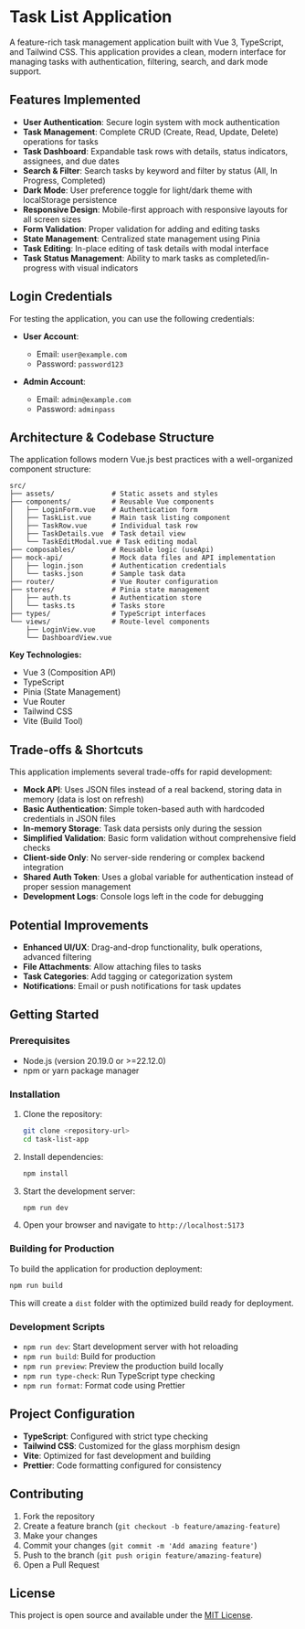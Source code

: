# Task List Application

A feature-rich task management application built with Vue 3, TypeScript, and Tailwind CSS. This application provides a clean, modern interface for managing tasks with authentication, filtering, search, and dark mode support.

## Features Implemented

- **User Authentication**: Secure login system with mock authentication
- **Task Management**: Complete CRUD (Create, Read, Update, Delete) operations for tasks
- **Task Dashboard**: Expandable task rows with details, status indicators, assignees, and due dates
- **Search & Filter**: Search tasks by keyword and filter by status (All, In Progress, Completed)
- **Dark Mode**: User preference toggle for light/dark theme with localStorage persistence
- **Responsive Design**: Mobile-first approach with responsive layouts for all screen sizes
- **Form Validation**: Proper validation for adding and editing tasks
- **State Management**: Centralized state management using Pinia
- **Task Editing**: In-place editing of task details with modal interface
- **Task Status Management**: Ability to mark tasks as completed/in-progress with visual indicators

## Login Credentials

For testing the application, you can use the following credentials:

- **User Account**: 
  - Email: `user@example.com`
  - Password: `password123`
  
- **Admin Account**:
  - Email: `admin@example.com`
  - Password: `adminpass`

## Architecture & Codebase Structure

The application follows modern Vue.js best practices with a well-organized component structure:

```
src/
├── assets/              # Static assets and styles
├── components/          # Reusable Vue components
│   ├── LoginForm.vue    # Authentication form
│   ├── TaskList.vue     # Main task listing component
│   ├── TaskRow.vue      # Individual task row
│   ├── TaskDetails.vue  # Task detail view
│   └── TaskEditModal.vue # Task editing modal
├── composables/         # Reusable logic (useApi)
├── mock-api/            # Mock data files and API implementation
│   ├── login.json       # Authentication credentials
│   └── tasks.json       # Sample task data
├── router/              # Vue Router configuration
├── stores/              # Pinia state management
│   ├── auth.ts          # Authentication store
│   └── tasks.ts         # Tasks store
├── types/               # TypeScript interfaces
└── views/               # Route-level components
    ├── LoginView.vue
    └── DashboardView.vue
```

**Key Technologies:**
- Vue 3 (Composition API)
- TypeScript
- Pinia (State Management)
- Vue Router
- Tailwind CSS
- Vite (Build Tool)

## Trade-offs & Shortcuts

This application implements several trade-offs for rapid development:

- **Mock API**: Uses JSON files instead of a real backend, storing data in memory (data is lost on refresh)
- **Basic Authentication**: Simple token-based auth with hardcoded credentials in JSON files
- **In-memory Storage**: Task data persists only during the session
- **Simplified Validation**: Basic form validation without comprehensive field checks
- **Client-side Only**: No server-side rendering or complex backend integration
- **Shared Auth Token**: Uses a global variable for authentication instead of proper session management
- **Development Logs**: Console logs left in the code for debugging

## Potential Improvements

- **Enhanced UI/UX**: Drag-and-drop functionality, bulk operations, advanced filtering
- **File Attachments**: Allow attaching files to tasks
- **Task Categories**: Add tagging or categorization system
- **Notifications**: Email or push notifications for task updates

## Getting Started

### Prerequisites

- Node.js (version 20.19.0 or >=22.12.0)
- npm or yarn package manager

### Installation

1. Clone the repository:
   ```bash
   git clone <repository-url>
   cd task-list-app
   ```

2. Install dependencies:
   ```bash
   npm install
   ```

3. Start the development server:
   ```bash
   npm run dev
   ```

4. Open your browser and navigate to `http://localhost:5173`

### Building for Production

To build the application for production deployment:

```bash
npm run build
```

This will create a `dist` folder with the optimized build ready for deployment.

### Development Scripts

- `npm run dev`: Start development server with hot reloading
- `npm run build`: Build for production
- `npm run preview`: Preview the production build locally
- `npm run type-check`: Run TypeScript type checking
- `npm run format`: Format code using Prettier

## Project Configuration

- **TypeScript**: Configured with strict type checking
- **Tailwind CSS**: Customized for the glass morphism design
- **Vite**: Optimized for fast development and building
- **Prettier**: Code formatting configured for consistency

## Contributing

1. Fork the repository
2. Create a feature branch (`git checkout -b feature/amazing-feature`)
3. Make your changes
4. Commit your changes (`git commit -m 'Add amazing feature'`)
5. Push to the branch (`git push origin feature/amazing-feature`)
6. Open a Pull Request

## License

This project is open source and available under the [MIT License](LICENSE).
